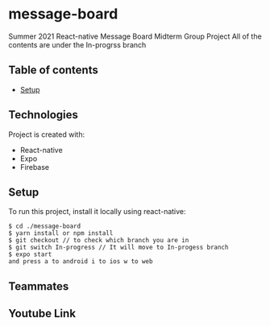 ﻿# message-board
Summer 2021 React-native Message Board Midterm Group Project
All of the contents are under the In-progrss branch

## Table of contents
* [Setup](#technologies)

## Technologies
Project is created with:
* React-native
* Expo
* Firebase
	
## Setup
To run this project, install it locally using react-native:

```
$ cd ./message-board
$ yarn install or npm install
$ git checkout // to check which branch you are in
$ git switch In-progress // It will move to In-progess branch
$ expo start
and press a to android i to ios w to web
```

## Teammates


## Youtube Link
